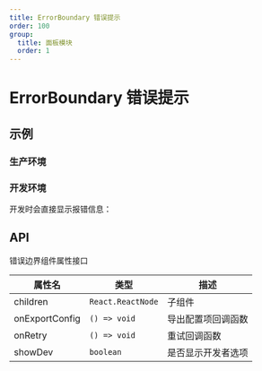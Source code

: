 ```yaml
---
title: ErrorBoundary 错误提示
order: 100
group:
  title: 面板模块
  order: 1
---
```


# ErrorBoundary 错误提示

## 示例

### 生产环境

<code src='./demos/_prod.tsx' ></code>

### 开发环境

开发时会直接显示报错信息：

<code src='./demos/_dev.tsx' ></code>

## API

错误边界组件属性接口

| 属性名         | 类型              | 描述               |
| -------------- | ----------------- | ------------------ |
| children       | `React.ReactNode` | 子组件             |
| onExportConfig | `() => void`      | 导出配置项回调函数 |
| onRetry        | `() => void`      | 重试回调函数       |
| showDev        | `boolean`         | 是否显示开发者选项 |
